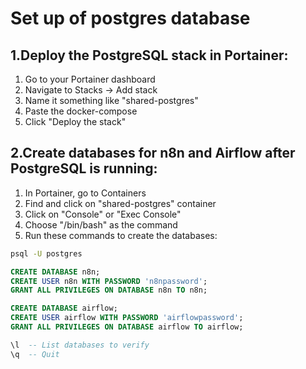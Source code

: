 # Set up of postgres database

## 1.Deploy the PostgreSQL stack in Portainer:

1. Go to your Portainer dashboard
2. Navigate to Stacks -> Add stack
3. Name it something like "shared-postgres"
4. Paste the docker-compose
5. Click "Deploy the stack"


## 2.Create databases for n8n and Airflow after PostgreSQL is running:

1. In Portainer, go to Containers
2. Find and click on "shared-postgres" container
3. Click on "Console" or "Exec Console"
4. Choose "/bin/bash" as the command
5. Run these commands to create the databases:

```bash
psql -U postgres

```

```SQL
CREATE DATABASE n8n;
CREATE USER n8n WITH PASSWORD 'n8npassword';
GRANT ALL PRIVILEGES ON DATABASE n8n TO n8n;

CREATE DATABASE airflow;
CREATE USER airflow WITH PASSWORD 'airflowpassword';
GRANT ALL PRIVILEGES ON DATABASE airflow TO airflow;

\l  -- List databases to verify
\q  -- Quit

```